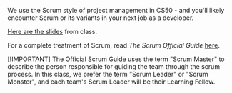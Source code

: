 We use the Scrum style of project management in CS50 - and you'll likely encounter Scrum or its variants in your next job as a developer.

[Here are the slides]({{media}}/scrum/scrum-slides.pdf) from class.

For a complete treatment of Scrum, read *_The Scrum Official Guide_* [here](https://github.com/CS50DartmouthSP25/home/blob/main/knowledge/units/media/scrum/Scrum-Guide-2020-US.pdf).

[!IMPORTANT]
The Official Scrum Guide uses the term "Scrum Master" to describe the person responsible for guiding the team through the scrum process. In this class, we prefer the term "Scrum Leader" or "Scrum Monster", and each team's Scrum Leader will be their Learning Fellow.




